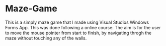 # Maze-Game
This is a simply maze game that I made using Visual Studios Windows Forms App. This was done following a online course.
The aim is for the user to move the mouse pointer from start to finish, by navigating throgh the maze without touching any of the walls.
